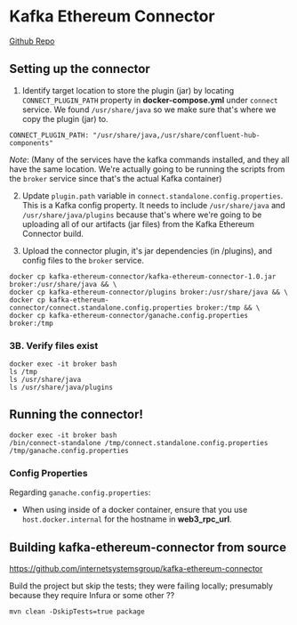 # Kafka Ethereum Connector
[Github Repo](https://github.com/internetsystemsgroup/kafka-ethereum-connector/issues/new)


## Setting up the connector
1. Identify target location to store the plugin (jar) by locating `CONNECT_PLUGIN_PATH` property in **docker-compose.yml** under `connect` service. 
We found `/usr/share/java` so we make sure that's where we copy the plugin (jar) to.
```
CONNECT_PLUGIN_PATH: "/usr/share/java,/usr/share/confluent-hub-components"
```

*Note*:
(Many of the services have the kafka commands installed, and they all have the same location. We're actually going to be running the scripts from the `broker` service since that's the actual Kafka container)

2. Update `plugin.path` variable in `connect.standalone.config.properties`. This is a Kafka config property. It needs to include `/usr/share/java` and `/usr/share/java/plugins` because that's where we're going 
to be uploading all of our artifacts (jar files) from the Kafka Ethereum Connector build.

3. Upload the connector plugin, it's jar dependencies (in /plugins), and config files to the `broker` service.
```
docker cp kafka-ethereum-connector/kafka-ethereum-connector-1.0.jar broker:/usr/share/java && \
docker cp kafka-ethereum-connector/plugins broker:/usr/share/java && \
docker cp kafka-ethereum-connector/connect.standalone.config.properties broker:/tmp && \
docker cp kafka-ethereum-connector/ganache.config.properties broker:/tmp
```

### 3B. Verify files exist
```
docker exec -it broker bash
ls /tmp
ls /usr/share/java
ls /usr/share/java/plugins
```

## Running the connector!
```
docker exec -it broker bash
/bin/connect-standalone /tmp/connect.standalone.config.properties /tmp/ganache.config.properties
```

### Config Properties
Regarding `ganache.config.properties`:
- When using inside of a docker container, ensure that you use `host.docker.internal` for the hostname in **web3_rpc_url**.


## Building kafka-ethereum-connector from source
https://github.com/internetsystemsgroup/kafka-ethereum-connector

Build the project but skip the tests; they were failing locally; presumably because they require Infura or some other ??
```
mvn clean -DskipTests=true package
```